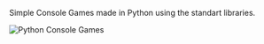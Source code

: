 Simple Console Games made in Python using the standart libraries.

![Python Console Games](https://github.com/user-attachments/assets/5758c4f2-32a0-4ba8-982b-07a279d084f7)

